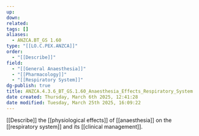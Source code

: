 ```yaml
---
up: 
down: 
related: 
tags: []
aliases:
  - ANZCA.BT_GS 1.60
type: "[[LO.C.PEX.ANZCA]]"
order:
  - "[[Describe]]"
field:
  - "[[General Anaesthesia]]"
  - "[[Pharmacology]]"
  - "[[Respiratory System]]"
dg-publish: true
title: ANZCA.4.3.6_BT_GS.1.60_Anaesthesia_Effects_Respiratory_System
date created: Thursday, March 6th 2025, 12:41:28
date modified: Tuesday, March 25th 2025, 16:09:22
---
```


[[Describe]] the [[physiological effects]] of [[anaesthesia]] on the [[respiratory system]] and its [[clinical management]].
